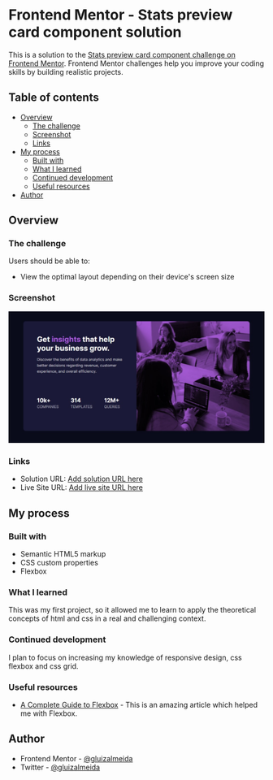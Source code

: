 # Frontend Mentor - Stats preview card component solution

This is a solution to the [Stats preview card component challenge on Frontend Mentor](https://www.frontendmentor.io/challenges/stats-preview-card-component-8JqbgoU62). Frontend Mentor challenges help you improve your coding skills by building realistic projects. 

## Table of contents

- [Overview](#overview)
  - [The challenge](#the-challenge)
  - [Screenshot](#screenshot)
  - [Links](#links)
- [My process](#my-process)
  - [Built with](#built-with)
  - [What I learned](#what-i-learned)
  - [Continued development](#continued-development)
  - [Useful resources](#useful-resources)
- [Author](#author)

## Overview

### The challenge

Users should be able to:

- View the optimal layout depending on their device's screen size

### Screenshot

![](./screenshot.jpg)

### Links

- Solution URL: [Add solution URL here](https://your-solution-url.com)
- Live Site URL: [Add live site URL here](https://your-live-site-url.com)

## My process

### Built with

- Semantic HTML5 markup
- CSS custom properties
- Flexbox

### What I learned

This was my first project, so it allowed me to learn to apply the theoretical concepts of html and css in a real and challenging context.

### Continued development

I plan to focus on increasing my knowledge of responsive design, css flexbox and css grid.

### Useful resources

- [A Complete Guide to Flexbox](https://css-tricks.com/snippets/css/a-guide-to-flexbox/) - This is an amazing article which helped me with Flexbox.

## Author

- Frontend Mentor - [@gluizalmeida](https://www.frontendmentor.io/profile/gluizalmeida)
- Twitter - [@gluizalmeida](https://www.twitter.com/gluizalmeida)
